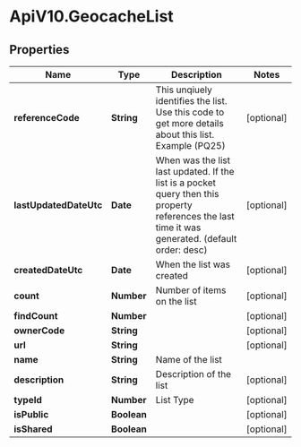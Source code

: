 # ApiV10.GeocacheList

## Properties

Name | Type | Description | Notes
------------ | ------------- | ------------- | -------------
**referenceCode** | **String** | This unqiuely identifies the list.  Use this code to get more details about this list. Example (PQ25) | [optional] 
**lastUpdatedDateUtc** | **Date** | When was the list last updated.  If the list is a pocket query then this property references the last time it was generated. (default order: desc) | [optional] 
**createdDateUtc** | **Date** | When the list was created | [optional] 
**count** | **Number** | Number of items on the list | [optional] 
**findCount** | **Number** |  | [optional] 
**ownerCode** | **String** |  | [optional] 
**url** | **String** |  | [optional] 
**name** | **String** | Name of the list | 
**description** | **String** | Description of the list | [optional] 
**typeId** | **Number** | List Type | [optional] 
**isPublic** | **Boolean** |  | [optional] 
**isShared** | **Boolean** |  | [optional] 


